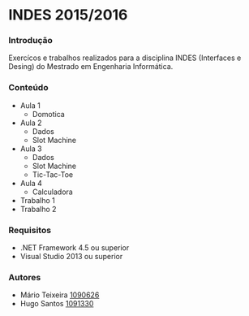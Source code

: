 # INDES 2015/2016 #

### Introdução ###

Exercícos e trabalhos realizados para a disciplina INDES (Interfaces e Desing) do Mestrado em Engenharia Informática.

### Conteúdo ###

* Aula 1
    * Domotica
* Aula 2
    * Dados
    * Slot Machine
* Aula 3
    * Dados
    * Slot Machine
    * Tic-Tac-Toe
* Aula 4
    * Calculadora
* Trabalho 1
* Trabalho 2  

### Requisitos ###

* .NET Framework 4.5 ou superior
* Visual Studio 2013 ou superior

### Autores ###

* Mário Teixeira [1090626](1090626@isep.ipp.pt)
* Hugo Santos [1091330](1091330@isep.ipp.pt)